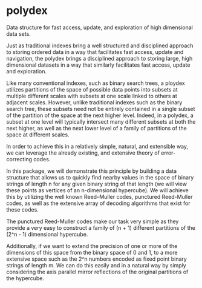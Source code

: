 # polydex
Data structure for fast access, update, and exploration of high dimensional data sets. 

Just as traditional indexes bring a well structured and disciplined approach to storing ordered data in a way that facilitates fast access, update and navigation, the polydex brings a disciplined approach to storing large, high dimensional datasets in a way that similarly facilitates fast access, update and exploration.

Like many conventional indexes, such as binary search trees, a ploydex utilizes partitions of the space of possible data points into subsets at multiple different scales with subsets at one scale linked to others at adjacent scales. However, unlike traditional indexes such as the binary search tree, these subsets need not be entirely contained in a single subset of the partition of the space at the next higher level. Indeed, in a polydex, a subset at one level will typically intersect many different subsets at both the next higher, as well as the next lower level of a family of partitions of the space at different scales.

In order to achieve this in a relatively simple, natural, and extensible way, we can leverage the already existing, and extensive theory of error-correcting codes.

In this package, we will demonstrate this principle by building a data structure that allows us to quickly find nearby values in the space of binary strings of length n for any given binary string of that length (we will view these points as vertices of an n-dimensional hypercube). We will achieve this by utilizing the well known Reed–Muller codes, punctured Reed-Muller codes, as well as the extensive array of decoding algorithms that exist for these codes.

The punctured Reed-Muller codes make our task very simple as they provide a very easy to construct a family of (n + 1) different partitions of the (2^n - 1) dimensional hypercube.

Additionally, if we want to extend the precision of one or more of the dimensions of this space from the binary space of 0 and 1, to a more extensive space such as the 2^n numbers encoded as fixed point binary strings of length m. We can do this easily and in a natural way by simply considering the axis parallel mirror reflections of the original partitions of the hypercube.



